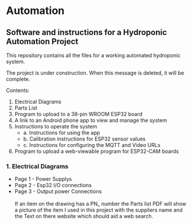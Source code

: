 # Automation
## Software and instructions for a Hydroponic Automation Project

This repository contains all the files for a working automated hydroponic system.

The project is under construction. When this message is deleted, it will be complete.

Contents:

1. Electrical Diagrams
2. Parts List
3. Program to upload to a 38-pin WROOM ESP32 board
4. A link to an Android phone app to view and manage the system
5. Instructions to operate the system
   - a. Instructions for using the app
   - b. Calibration instructions for ESP32 sensor values
   - c. Instructions for configuring the MQTT and Video URLs
6. Program to upload a web-viewable program for ESP32-CAM boards

### 1. Electrical Diagrams
   - Page 1 - Power Supplys
   - Page 2 - Esp32 I/O connections
   - Page 3 - Output power Connections <br /> <br />
If an item on the drawing has a PN_ number the Parts list PDF will show a picture of the item I used
in this project with the suppliers name and the Text on there website which should aid a web search. 

